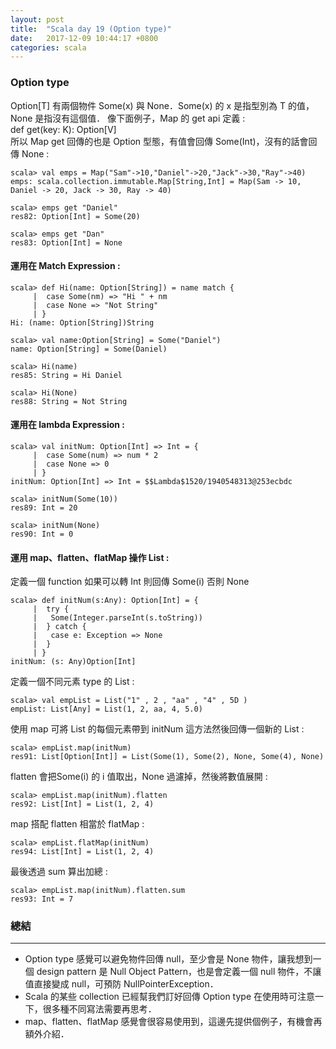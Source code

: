 ```yaml
---
layout: post
title:  "Scala day 19 (Option type)"
date:   2017-12-09 10:44:17 +0800
categories: scala
---
```


### Option type
Option[T] 有兩個物件 Some(x) 與 None．Some(x) 的 x 是指型別為 T 的值，None 是指沒有這個值．
像下面例子，Map 的 get api 定義 :  
def get(key: K): Option[V]  
所以 Map get 回傳的也是 Option 型態，有值會回傳 Some(Int)，沒有的話會回傳 None :  

```console
scala> val emps = Map("Sam"->10,"Daniel"->20,"Jack"->30,"Ray"->40)
emps: scala.collection.immutable.Map[String,Int] = Map(Sam -> 10, Daniel -> 20, Jack -> 30, Ray -> 40)

scala> emps get "Daniel"
res82: Option[Int] = Some(20)

scala> emps get "Dan"
res83: Option[Int] = None
```
#### 運用在 Match Expression :  

```console
scala> def Hi(name: Option[String]) = name match {
     |  case Some(nm) => "Hi " + nm
     |  case None => "Not String"
     | }
Hi: (name: Option[String])String

scala> val name:Option[String] = Some("Daniel")
name: Option[String] = Some(Daniel)

scala> Hi(name)
res85: String = Hi Daniel

scala> Hi(None)
res88: String = Not String
```
#### 運用在 lambda Expression :  

```console
scala> val initNum: Option[Int] => Int = {
     |  case Some(num) => num * 2
     |  case None => 0
     | }
initNum: Option[Int] => Int = $$Lambda$1520/1940548313@253ecbdc

scala> initNum(Some(10))
res89: Int = 20

scala> initNum(None)
res90: Int = 0
```
#### 運用 map、flatten、flatMap 操作 List :  
定義一個 function 如果可以轉 Int 則回傳 Some(i) 否則 None

```console
scala> def initNum(s:Any): Option[Int] = {
     |  try {
     |   Some(Integer.parseInt(s.toString))
     |  } catch {
     |   case e: Exception => None
     |  }
     | }
initNum: (s: Any)Option[Int]
```
定義一個不同元素 type 的 List :  

```console
scala> val empList = List("1" , 2 , "aa" , "4" , 5D )
empList: List[Any] = List(1, 2, aa, 4, 5.0)
```
使用 map 可將 List 的每個元素帶到 initNum 這方法然後回傳一個新的 List :  

```console
scala> empList.map(initNum)
res91: List[Option[Int]] = List(Some(1), Some(2), None, Some(4), None)
```
flatten 會把Some(i) 的 i 值取出，None 過濾掉，然後將數值展開 :  

```console
scala> empList.map(initNum).flatten
res92: List[Int] = List(1, 2, 4)
```
map 搭配 flatten 相當於 flatMap :  

```console
scala> empList.flatMap(initNum)
res94: List[Int] = List(1, 2, 4)
```
最後透過 sum 算出加總 :  

```console
scala> empList.map(initNum).flatten.sum
res93: Int = 7

```


### 總結
- - -
* Option type 感覺可以避免物件回傳 null，至少會是 None 物件，讓我想到一個 design pattern 是 Null Object Pattern，也是會定義一個 null 物件，不讓值直接變成 null，可預防 NullPointerException．
* Scala 的某些 collection 已經幫我們訂好回傳 Option type 在使用時可注意一下，很多種不同寫法需要再思考．
* map、flatten、flatMap 感覺會很容易使用到，這邊先提供個例子，有機會再額外介紹．


